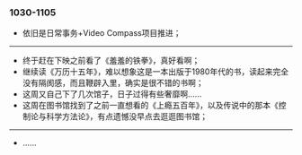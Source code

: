 ### 1030-1105

- 依旧是日常事务+Video Compass项目推进；

---

- 终于赶在下映之前看了《羞羞的铁拳》，真好看啊；
- 继续读《万历十五年》，难以想象这是一本出版于1980年代的书，读起来完全没有隔阂感，而且鞭辟入里，确实是很不错的书啊；
- 这周又自己下了几次馆子，日子过得有些奢靡啊……
- 这周在图书馆找到了之前一直想看的《上瘾五百年》，以及传说中的那本《控制论与科学方法论》，有点遗憾没早点去逛逛图书馆；

---


- ……